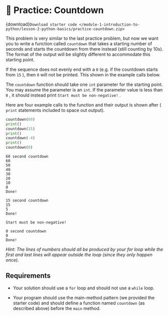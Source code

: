 # 🚧 Practice: Countdown

{download}`Download starter code </module-1-introduction-to-python/lesson-2-python-basics/practice-countdown.zip>`

This problem is very similar to the last practice problem, but now we want you to write a function called `countdown` that takes a starting number of seconds and starts the countdown from there instead (still counting by 10s). The format of the output will be slightly different to accommodate this starting point.  

If the sequence does not evenly end with a `0` (e.g. if the countdown starts from `15` ), then `0` will not be printed. This shown in the example calls below.  

The `countdown` function should take one `int` parameter for the starting point. You may assume the parameter is an `int`. If the parameter value is less than `0` , it should instead print `Start must be non-negative!` .  

Here are four example calls to the function and their output is shown after ( `print` statements included to space out output).  

```python
countdown(60)
print()
countdown(15)
print()
countdown(-4)
print()
countdown(0)
```

```text
60 second countdown
60
50
40
30
20
10
0
Done!

15 second countdown
15
5
Done!

Start must be non-negative!

0 second countdown
0
Done!
````

*Hint: The lines of numbers should all be produced by your for loop while the first and last lines will appear outside the loop (since they only happen once).*   

##  Requirements  

-  Your solution should use a     `for`     loop and should not use a     `while`     loop.  

-  Your program should use the main-method pattern (we provided the starter code) and should define a function named     `countdown`     (as described above) before the     `main`     method.  


